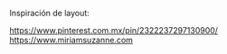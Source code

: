 Inspiración de layout:

https://www.pinterest.com.mx/pin/2322237297130900/
https://www.miriamsuzanne.com
